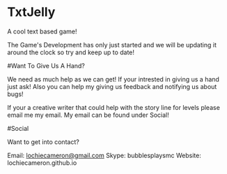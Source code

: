 TxtJelly
========

A cool text based game!

The Game's Development has only just started and we will be updating it around the clock so try and keep up to date!

#Want To Give Us A Hand?

We need as much help as we can get!
If your intrested in giving us a hand just ask!
Also you can help my giving us feedback and notifying us about bugs!

If your a creative writer that could help with the story line for levels please email me my email. My email can be found
under Social!

#Social

Want to get into contact?

Email: lochiecameron@gmail.com
Skype: bubblesplaysmc
Website: lochiecameron.github.io
